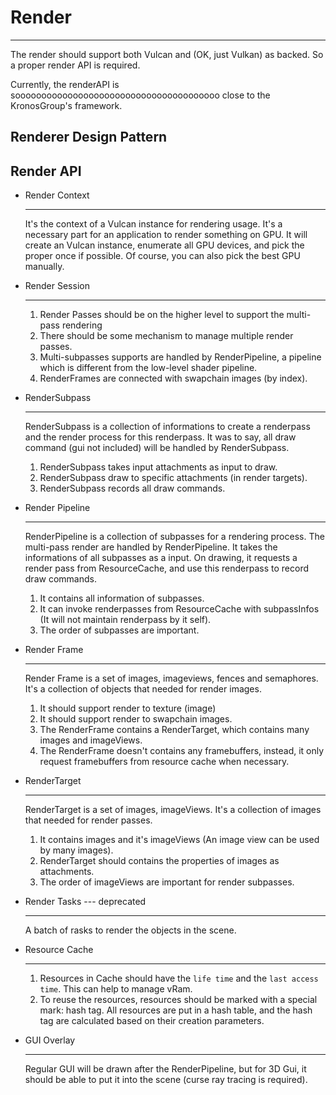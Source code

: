 # Render

---

The render should support both Vulcan and (OK, just Vulkan) as backed.
So a proper render API is required.



Currently, the renderAPI is sooooooooooooooooooooooooooooooooooooooo close to the KronosGroup's framework.

## Renderer Design Pattern

## Render API

* Render Context

  ---

  It's the context of a Vulcan instance for rendering usage. It's a necessary part for an application to render something on GPU.  It will create an Vulcan instance, enumerate  all GPU devices, and pick the proper once if possible. Of course, you can also pick the best GPU manually. 

* Render Session

  ---

  1. Render Passes should be on the higher level to support the multi-pass rendering
  2. There should be some mechanism to manage multiple render passes.
  3. Multi-subpasses supports are handled by RenderPipeline, a pipeline which is different from the low-level shader pipeline.
  4. RenderFrames are connected with swapchain images (by index).

* RenderSubpass

  ---

  RenderSubpass is a collection of informations to create a renderpass and the render process for this renderpass. It was to say, all draw command (gui not included) will be handled by RenderSubpass. 

  1. RenderSubpass takes input attachments as input to draw.
  2. RenderSubpass draw to specific attachments (in render targets).
  3. RenderSubpass records all draw commands.

* Render Pipeline

  ---

  RenderPipeline is a collection of subpasses for a rendering process. The multi-pass render are handled by RenderPipeline. It takes the informations of all subpasses as a input. On drawing, it requests a render pass from ResourceCache, and use this renderpass to record draw commands. 

  1. It contains all information of subpasses.
  2. It can invoke renderpasses from ResourceCache with subpassInfos (It will not maintain renderpass by it self).
  3. The order of subpasses are important.

* Render Frame

  ---

  Render Frame is a set of images, imageviews, fences and semaphores. It's a collection of objects that needed for render images.
  1. It should support render to texture (image)
  2. It should support render to swapchain images.
  3. The RenderFrame contains a RenderTarget, which contains many images and imageViews.
  4. The RenderFrame doesn't contains any framebuffers, instead, it only request framebuffers from resource cache when necessary.

* RenderTarget

  ---

  RenderTarget is a set of images, imageViews. It's a collection of images that needed for render passes.

  1. It contains images and it's imageViews (An image view can be used by many images).
  2. RenderTarget should contains the properties of images as attachments.
  3. The order of imageViews are important for render subpasses.

* Render Tasks --- deprecated
  
  ---

  A batch of rasks to render the objects in the scene.
  
* Resource Cache

  ---

  1. Resources in Cache should have the `life time` and the `last access time`. This can help to manage vRam.
  2. To reuse the resources, resources should be marked with a special mark: hash tag. All resources are put in a hash table, and the hash tag are calculated based on their creation parameters.

* GUI Overlay

  ---

  Regular GUI will be drawn after the RenderPipeline, but for 3D Gui, it should be able to put it into the scene (curse ray tracing is required). 

